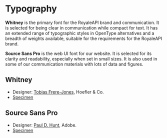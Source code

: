 # Typography

**Whitney** is the primary font for the RoyaleAPI brand and communication. It is selected for being clear in communication while compact for text. It has an extended range of typographic styles in OpenType alternatives and a breadth of weights available, suitable for the requirements for the RoyaleAPI brand.

**Source Sans Pro** is the web UI font for our website. It is selected for its clarity and readability, especially when set in small sizes. It is also used in some of our communication materials with lots of data and figures.  

## Whitney

- Designer: [Tobias Frere-Jones](https://en.wikipedia.org/wiki/Tobias_Frere-Jones), Hoefler & Co.
- [Specimen](https://www.typography.com/fonts/whitney/overview)

## Source Sans Pro

- Designer: [Paul D. Hunt](https://fonts.adobe.com/designers/paul-d-hunt), Adobe.
- [Specimen](https://fonts.adobe.com/fonts/source-sans)




